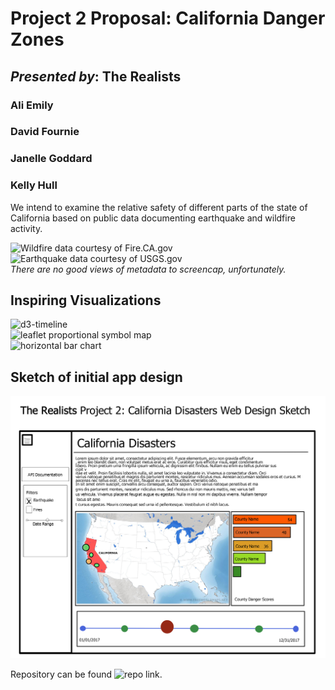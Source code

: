 # Project 2 Proposal: California Danger Zones #
## _Presented by_: The Realists ##
### Ali Emily ###
### David Fournie ###
### Janelle Goddard ###
### Kelly Hull ###

We intend to examine the relative safety of different parts of the state of California based on public data documenting earthquake and wildfire activity.

![Wildfire data courtesy of Fire.CA.gov](https://www.fire.ca.gov/incidents/)  
![Earthquake data courtesy of USGS.gov](https://earthquake.usgs.gov/earthquakes/search/)  
_There are no good views of metadata to screencap, unfortunately._  
  
## Inspiring Visualizations ##
![d3-timeline](https://github.com/jiahuang/d3-timeline/raw/master/examples/timeline2.png)  
![leaflet proportional symbol map](https://www.drupal.org/files/project-images/drupal_org_covid19_leaflet_webgis_1.png)  
![horizontal bar chart](https://d3ugvbs94d921r.cloudfront.net/5543920cc9a61d4f2a46e6be.png?t=143271af4dfba94)  

## Sketch of initial app design ##
![sketch](Project2Sketch.png)  

Repository can be found ![repo link](https://github.com/kehull/Project-2 "here").  


